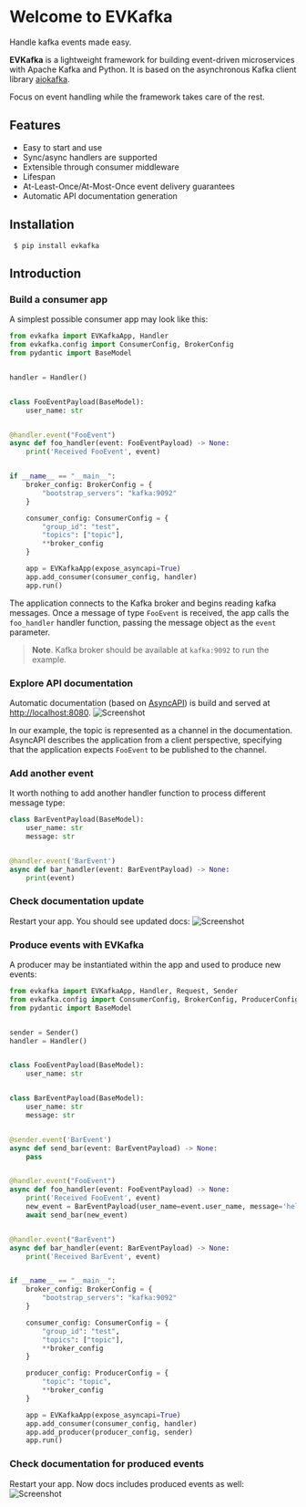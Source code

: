 # Welcome to EVKafka

Handle kafka events made easy.

**EVKafka** is a lightweight framework for building 
event-driven microservices with Apache Kafka and Python.
It is based on the asynchronous Kafka client library 
[aiokafka](https://aiokafka.readthedocs.io/en/stable/).

Focus on event handling while the framework takes care of the rest.

## Features

- Easy to start and use
- Sync/async handlers are supported
- Extensible through consumer middleware
- Lifespan
- At-Least-Once/At-Most-Once event delivery guarantees
- Automatic API documentation generation


## Installation

     $ pip install evkafka

## Introduction

### Build a consumer app

A simplest possible consumer app may look like this:

```python
from evkafka import EVKafkaApp, Handler
from evkafka.config import ConsumerConfig, BrokerConfig
from pydantic import BaseModel


handler = Handler()


class FooEventPayload(BaseModel):
    user_name: str


@handler.event("FooEvent")
async def foo_handler(event: FooEventPayload) -> None:
    print('Received FooEvent', event)


if __name__ == "__main__":
    broker_config: BrokerConfig = {
        "bootstrap_servers": "kafka:9092"
    }

    consumer_config: ConsumerConfig = {
        "group_id": "test",
        "topics": ["topic"],
        **broker_config
    }

    app = EVKafkaApp(expose_asyncapi=True)
    app.add_consumer(consumer_config, handler)
    app.run()
```

The application connects to the Kafka broker and begins 
reading kafka messages. Once a message of type `FooEvent` 
is received, the app calls the `foo_handler` handler function,
passing the message object as the `event` parameter.

> **Note**. Kafka broker should be available at `kafka:9092` to run the example. 

### Explore API documentation

Automatic documentation (based on [AsyncAPI](https://www.asyncapi.com/)) is build and served at
[http://localhost:8080](http://localhost:8080).
![Screenshot](img/asyncapi.png)

In our example, the topic is represented as a channel 
in the documentation. AsyncAPI describes the application 
from a client perspective, specifying that the application 
expects `FooEvent` to be published to the channel.

### Add another event
It worth nothing to add another handler function to process different message type:

```python
class BarEventPayload(BaseModel):
    user_name: str
    message: str


@handler.event('BarEvent')
async def bar_handler(event: BarEventPayload) -> None:
    print(event)
```

### Check documentation update

Restart your app. You should see updated docs:
![Screenshot](img/asyncapi_2.png)


### Produce events with EVKafka

A producer may be instantiated within the app and used to produce new events:

```python
from evkafka import EVKafkaApp, Handler, Request, Sender
from evkafka.config import ConsumerConfig, BrokerConfig, ProducerConfig
from pydantic import BaseModel


sender = Sender()
handler = Handler()


class FooEventPayload(BaseModel):
    user_name: str


class BarEventPayload(BaseModel):
    user_name: str
    message: str


@sender.event('BarEvent')
async def send_bar(event: BarEventPayload) -> None:
    pass


@handler.event("FooEvent")
async def foo_handler(event: FooEventPayload) -> None:
    print('Received FooEvent', event)
    new_event = BarEventPayload(user_name=event.user_name, message='hello')
    await send_bar(new_event)


@handler.event("BarEvent")
async def bar_handler(event: BarEventPayload) -> None:
    print('Received BarEvent', event)


if __name__ == "__main__":
    broker_config: BrokerConfig = {
        "bootstrap_servers": "kafka:9092"
    }

    consumer_config: ConsumerConfig = {
        "group_id": "test",
        "topics": ["topic"],
        **broker_config
    }

    producer_config: ProducerConfig = {
        "topic": "topic",
        **broker_config
    }

    app = EVKafkaApp(expose_asyncapi=True)
    app.add_consumer(consumer_config, handler)
    app.add_producer(producer_config, sender)
    app.run()
```

### Check documentation for produced events

Restart your app. Now docs includes produced events as well:
![Screenshot](img/asyncapi_3.png)
